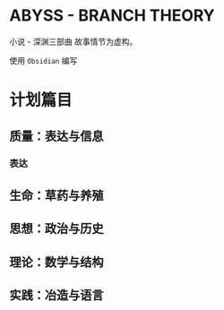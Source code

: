 # ABYSS - BRANCH THEORY
小说 - 深渊三部曲
故事情节为虚构。

使用 `Obsidian` 编写

# 计划篇目
## 质量：**表达**与信息
### 表达


## 生命：**草药**与养殖

## 思想：政治与历史
## 理论：数学与结构
## 实践：**冶造**与语言
